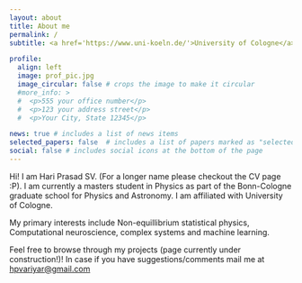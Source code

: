 ```yaml
---
layout: about
title: About me
permalink: /
subtitle: <a href='https://www.uni-koeln.de/'>University of Cologne</a>. Zulpicher Str. Cologne. Germany.

profile:
  align: left
  image: prof_pic.jpg
  image_circular: false # crops the image to make it circular
  #more_info: >
  #  <p>555 your office number</p>
  #  <p>123 your address street</p>
  #  <p>Your City, State 12345</p>

news: true # includes a list of news items
selected_papers: false  # includes a list of papers marked as "selected={true}"
social: false # includes social icons at the bottom of the page
---
```


Hi! I am Hari Prasad SV. (For a longer name please checkout the CV page :P). I am currently a masters student in Physics as part of the Bonn-Cologne graduate school for Physics and Astronomy. I am affiliated with University of Cologne. 

My primary interests include Non-equillibrium statistical physics, Computational neuroscience, complex systems and machine learning. 

Feel free to browse through my projects (page currently under construction!)! In case if you have suggestions/comments mail me at [hpvariyar@gmail.com](mailto:hpvariyar@gmail.com)